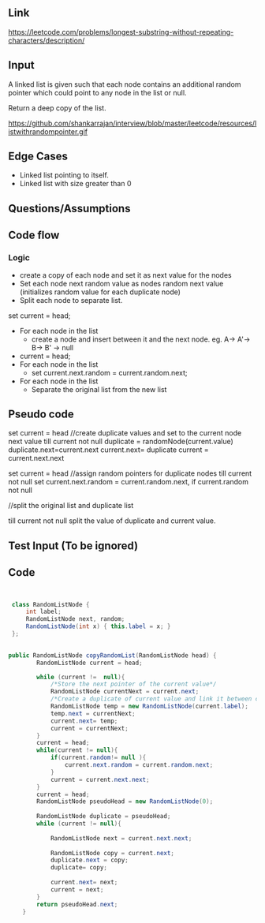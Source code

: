 ## Link
https://leetcode.com/problems/longest-substring-without-repeating-characters/description/
## Input
A linked list is given such that each node contains an additional random pointer which could point to any node in the list or null.

Return a deep copy of the list.

https://github.com/shankarrajan/interview/blob/master/leetcode/resources/listwithrandompointer.gif

## Edge Cases
- Linked list pointing to itself. 
- Linked list with size greater than 0

## Questions/Assumptions

## Code flow
### Logic
- create a copy of each node and set it as next value for the nodes
- Set each node next random value as nodes random next value (initializes random value for each duplicate node)
- Split each node to separate list.


set current = head;

- For each node in the list
    - create a node and insert between it and the next node. 
    eg. A-> A'-> B-> B' -> null
- current = head;    
- For each node in the list    
    - set current.next.random = current.random.next;    
- For each node in the list
    - Separate the original list from the new list

## Pseudo code
set current = head
//create duplicate values and set to the current node next value 
till current not null
    duplicate = randomNode(current.value)
    duplicate.next=current.next
    current.next= duplicate
    current = current.next.next

set current = head
//assign random pointers for duplicate nodes
till current not null
    set current.next.random = current.random.next, if current.random not null

//split the original list and duplicate list

till current not null 
    split the value of duplicate and current value. 

    



## Test Input (To be ignored)



## Code
```java


 class RandomListNode {
     int label;
     RandomListNode next, random;
     RandomListNode(int x) { this.label = x; }
 };
 

public RandomListNode copyRandomList(RandomListNode head) {
        RandomListNode current = head;

        while (current !=  null){
            /*Store the next pointer of the current value*/
            RandomListNode currentNext = current.next;
            /*Create a duplicate of current value and link it between current and currentNext*/
            RandomListNode temp = new RandomListNode(current.label);
            temp.next = currentNext;
            current.next= temp;
            current = currentNext;
        }
        current = head;
        while(current != null){
            if(current.random!= null ){
                current.next.random = current.random.next;
            }
            current = current.next.next;
        }
        current = head;
        RandomListNode pseudoHead = new RandomListNode(0);
        
        RandomListNode duplicate = pseudoHead;
        while (current != null){
            
            RandomListNode next = current.next.next;
            
            RandomListNode copy = current.next;
            duplicate.next = copy;
            duplicate= copy;
            
            current.next= next;
            current = next;
        }
        return pseudoHead.next;
    }

```